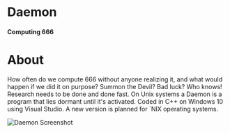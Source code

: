 # Daemon
#### Computing 666
# About
How often do we compute 666 without anyone realizing it, and what would happen if we did it on purpose? Summon the Devil? Bad luck? Who knows!  Research needs to be done and done fast. On Unix systems a Daemon is a program that lies dormant until it's activated. Coded in C++ on Windows 10 using Visual Studio.  A new version is planned for `NIX operating systems. 

![Daemon Screenshot](https://github.com/powercrypt/Daemon/blob/master/Daemon.png)
